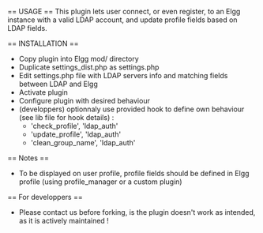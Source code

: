 == USAGE ==
This plugin lets user connect, or even register, to an Elgg instance with a valid LDAP account, and update profile fields based on LDAP fields.

== INSTALLATION ==
 * Copy plugin into Elgg mod/ directory
 * Duplicate settings_dist.php as settings.php
 * Edit settings.php file with LDAP servers info and matching fields between LDAP and Elgg
 * Activate plugin
 * Configure plugin with desired behaviour
 * (developpers) optionnaly use provided hook to define own behaviour (see lib file for hook details) :
   * 'check_profile', 'ldap_auth'
   * 'update_profile', 'ldap_auth'
   * 'clean_group_name', 'ldap_auth'

== Notes ==
 * To be displayed on user profile, profile fields should be defined in Elgg profile (using profile_manager or a custom plugin)

== For developpers ==
 * Please contact us before forking, is the plugin doesn't work as intended, as it is actively maintained !


